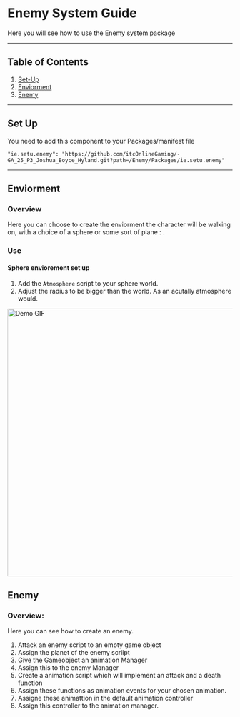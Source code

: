 # Enemy System Guide

Here you will see how to use the Enemy system package

---

## Table of Contents
1. [Set-Up](#set-up)
2. [Enviorment](#enviorement)
3. [Enemy](#enemy)


---

## Set Up
You need to add this component to your Packages/manifest file

    "ie.setu.enemy": "https://github.com/itcOnlineGaming/-GA_25_P3_Joshua_Boyce_Hyland.git?path=/Enemy/Packages/ie.setu.enemy"

---

## Enviorment

### Overview

Here you can choose to create the enviorment the character will be walking on, with a choice of a sphere or some sort of plane : .

### Use

#### Sphere enviorement set up

1. Add the `Atmosphere` script to your sphere world.
2. Adjust the radius to be bigger than the world. As an acutally atmosphere would. <br>
<img src="gif/atmosphere.gif" width="600" alt="Demo GIF"/>



## Enemy

### Overview:

Here you can see how to create an enemy.

1. Attack an enemy script to an empty game object
2. Assign the planet of the enemy scriipt
3. Give the Gameobject an animation Manager 
4. Assign this to the enemy Manager
5. Create a animation script which will implement an attack and a death function 
6. Assign these functions as animation events for your chosen animation.
7. Assigne these animattion in the default animation controller
8. Assign this controller to the animation manager.

